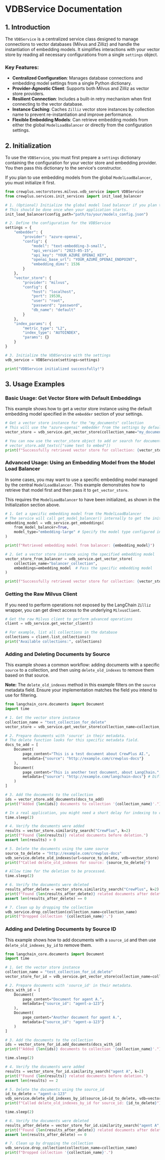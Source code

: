 # VDBService Documentation

## 1. Introduction

The `VDBService` is a centralized service class designed to manage connections to vector databases (Milvus and Zilliz) and handle the instantiation of embedding models. It simplifies interactions with your vector store by reading all necessary configurations from a single `settings` object.

### Key Features:
- **Centralized Configuration**: Manages database connections and embedding model settings from a single Python dictionary.
- **Provider-Agnostic Client**: Supports both Milvus and Zilliz as vector store providers.
- **Resilient Connection**: Includes a built-in retry mechanism when first connecting to the vector database.
- **Instance Caching**: Caches `Zilliz` vector store instances by collection name to prevent re-instantiation and improve performance.
- **Flexible Embedding Models**: Can retrieve embedding models from either the global `ModelLoadBalancer` or directly from the configuration settings.

## 2. Initialization

To use the `VDBService`, you must first prepare a `settings` dictionary containing the configuration for your vector store and embedding provider. You then pass this dictionary to the service's constructor.

If you plan to use embedding models from the global `ModelLoadBalancer`, you must initialize it first.

```python
from crewplus.vectorstores.milvus.vdb_service import VDBService
from crewplus.services.init_services import init_load_balancer

# 1. (Optional) Initialize the global model load balancer if you plan to use it.
# This should be done once when your application starts.
init_load_balancer(config_path="path/to/your/models_config.json")

# 2. Define the configuration for the VDBService
settings = {
    "embedder": {
        "provider": "azure-openai",
        "config": {
            "model": "text-embedding-3-small",
            "api_version": "2023-05-15",
            "api_key": "YOUR_AZURE_OPENAI_KEY",
            "openai_base_url": "YOUR_AZURE_OPENAI_ENDPOINT",
            "embedding_dims": 1536
        }
    },
    "vector_store": {
        "provider": "milvus",
        "config": {
            "host": "localhost",
            "port": 19530,
            "user": "root",
            "password": "password",
            "db_name": "default"
        }
    },
    "index_params": {
        "metric_type": "L2",
        "index_type": "AUTOINDEX",
        "params": {}
    }
}

# 3. Initialize the VDBService with the settings
vdb_service = VDBService(settings=settings)

print("VDBService initialized successfully!")
```

## 3. Usage Examples

### Basic Usage: Get Vector Store with Default Embeddings

This example shows how to get a vector store instance using the default embedding model specified in the `embedder` section of your settings.

```python
# Get a vector store instance for the "my_documents" collection
# This will use the "azure-openai" embedder from the settings by default.
vector_store = vdb_service.get_vector_store(collection_name="my_documents")

# You can now use the vector_store object to add or search for documents
# vector_store.add_texts(["some text to embed"])
print(f"Successfully retrieved vector store for collection: {vector_store.collection_name}")
```

### Advanced Usage: Using an Embedding Model from the Model Load Balancer

In some cases, you may want to use a specific embedding model managed by the central `ModelLoadBalancer`. This example demonstrates how to retrieve that model first and then pass it to `get_vector_store`.

This requires the `ModelLoadBalancer` to have been initialized, as shown in the Initialization section above.

```python
# 1. Get a specific embedding model from the ModelLoadBalancer
# The service will call get_model_balancer() internally to get the initialized instance.
embedding_model = vdb_service.get_embeddings(
    from_model_balancer=True, 
    model_type="embedding-large" # Specify the model type configured in the balancer
)

print(f"Retrieved embedding model from balancer: {embedding_model}")

# 2. Get a vector store instance using the specified embedding model
vector_store_from_balancer = vdb_service.get_vector_store(
    collection_name="balancer_collection",
    embeddings=embedding_model  # Pass the specific embedding model
)

print(f"Successfully retrieved vector store for collection: {vector_store_from_balancer.collection_name}")
```

### Getting the Raw Milvus Client

If you need to perform operations not exposed by the LangChain `Zilliz` wrapper, you can get direct access to the underlying `MilvusClient`.

```python
# Get the raw Milvus client to perform advanced operations
client = vdb_service.get_vector_client()

# For example, list all collections in the database
collections = client.list_collections()
print("Available collections:", collections)
```

### Adding and Deleting Documents by Source

This example shows a common workflow: adding documents with a specific `source` to a collection, and then using `delete_old_indexes` to remove them based on that source.

**Note:** The `delete_old_indexes` method in this example filters on the `source` metadata field. Ensure your implementation matches the field you intend to use for filtering.

```python
from langchain_core.documents import Document
import time

# 1. Get the vector store instance
collection_name = "test_collection_for_delete"
vector_store = vdb_service.get_vector_store(collection_name=collection_name)

# 2. Prepare documents with 'source' in their metadata.
# The delete function looks for this specific metadata field.
docs_to_add = [
    Document(
        page_content="This is a test document about CrewPlus AI.",
        metadata={"source": "http://example.com/crewplus-docs"}
    ),
    Document(
        page_content="This is another test document, about LangChain.",
        metadata={"source": "http://example.com/langchain-docs"} # Different source
    )
]

# 3. Add the documents to the collection
ids = vector_store.add_documents(docs_to_add)
print(f"Added {len(ids)} documents to collection '{collection_name}'.")

# In a real application, you might need a short delay for indexing to complete.
time.sleep(2) 

# 4. Verify the documents were added
results = vector_store.similarity_search("CrewPlus", k=2)
print(f"Found {len(results)} related documents before deletion.")
assert len(results) > 0

# 5. Delete the documents using the same source
source_to_delete = "http://example.com/crewplus-docs"
vdb_service.delete_old_indexes(url=source_to_delete, vdb=vector_store)
print(f"Called delete_old_indexes for source: {source_to_delete}")

# Allow time for the deletion to be processed.
time.sleep(2)

# 6. Verify the documents were deleted
results_after_delete = vector_store.similarity_search("CrewPlus", k=2)
print(f"Found {len(results_after_delete)} related documents after deletion.")
assert len(results_after_delete) == 0

# 7. Clean up by dropping the collection
vdb_service.drop_collection(collection_name=collection_name)
print(f"Dropped collection '{collection_name}'.")
```

### Adding and Deleting Documents by Source ID

This example shows how to add documents with a `source_id` and then use `delete_old_indexes_by_id` to remove them.

```python
from langchain_core.documents import Document
import time

# 1. Get the vector store instance
collection_name = "test_collection_for_id_delete"
vector_store_for_id = vdb_service.get_vector_store(collection_name=collection_name)

# 2. Prepare documents with 'source_id' in their metadata.
docs_with_id = [
    Document(
        page_content="Document for agent A.",
        metadata={"source_id": "agent-a-123"}
    ),
    Document(
        page_content="Another document for agent A.",
        metadata={"source_id": "agent-a-123"}
    )
]

# 3. Add the documents to the collection
ids = vector_store_for_id.add_documents(docs_with_id)
print(f"Added {len(ids)} documents to collection '{collection_name}'.")

time.sleep(2) 

# 4. Verify the documents were added
results = vector_store_for_id.similarity_search("agent A", k=2)
print(f"Found {len(results)} related documents before deletion.")
assert len(results) == 2

# 5. Delete the documents using the source_id
id_to_delete = "agent-a-123"
vdb_service.delete_old_indexes_by_id(source_id=id_to_delete, vdb=vector_store_for_id)
print(f"Called delete_old_indexes_by_id for source_id: {id_to_delete}")

time.sleep(2)

# 6. Verify the documents were deleted
results_after_delete = vector_store_for_id.similarity_search("agent A", k=2)
print(f"Found {len(results_after_delete)} related documents after deletion.")
assert len(results_after_delete) == 0

# 7. Clean up by dropping the collection
vdb_service.drop_collection(collection_name=collection_name)
print(f"Dropped collection '{collection_name}'.")